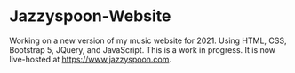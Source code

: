 # Jazzyspoon-Website

Working on a new version of my music website for 2021. Using HTML, CSS, Bootstrap 5, JQuery, and JavaScript. This is a work in progress.
It is now live-hosted at https://www.jazzyspoon.com.

